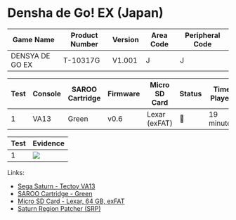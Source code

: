 # Densha de Go! EX (Japan)

| Game Name       | Product Number | Version | Area Code | Peripheral Code |
| --------------- | -------------- | ------- | --------- | --------------- |
| DENSYA DE GO EX | T-10317G       | V1.001  | J         | J               |

| Test | Console | SAROO Cartridge | Firmware | Micro SD Card | Status | Time Played |
| ---- | ------- | --------------- | -------- | ------------- | ------ | ----------- |
| 1    | VA13    | Green           | v0.6     | Lexar (exFAT) | :100:  | 19 minutes  |

| Test | Evidence                                                                                         |
| ---- | ------------------------------------------------------------------------------------------------ |
| 1    | [![](https://img.youtube.com/vi/9n7YFcS9z1g/0.jpg)](https://www.youtube.com/watch?v=9n7YFcS9z1g) |

Links:

- [Sega Saturn - Tectoy VA13](../../../../Info/Consoles/VA13/README.md)
- [SAROO Cartridge - Green](../../../../Info/Cartridges/RetroGameParadiseStore/1.32F/README.md)
- [Micro SD Card - Lexar, 64 GB, exFAT](../../../../Info/SdCards/Lexar/64GB/exfat/README.md)
- [Saturn Region Patcher (SRP)](https://segaxtreme.net/resources/saturn-region-patcher.81/download)
